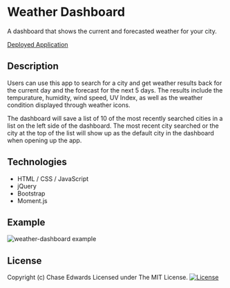 # Weather Dashboard
A dashboard that shows the current and forecasted weather for your city.

[Deployed Application](https://cwedwards9.github.io/weather-dashboard/)

## Description
Users can use this app to search for a city and get weather results back for the current day and the forecast for the next 5 days. The results include the tempurature, humidity, wind speed, UV Index, as well as the weather condition displayed through weather icons.

The dashboard will save a list of 10 of the most recently searched cities in a list on the left side of the dashboard. The most recent city searched or the city at the top of the list will show up as the default city in the dashboard when opening up the app.

## Technologies
* HTML / CSS / JavaScript
* jQuery
* Bootstrap
* Moment.js

## Example
![weather-dashboard example](./assets/weather-dashboard-demo.gif)

## License
Copyright (c) Chase Edwards
Licensed under The MIT License.
[![License](https://img.shields.io/badge/license-The%20MIT%20License-success.svg)](https://shields.io/)
